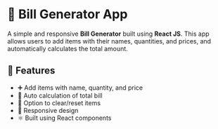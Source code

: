 # 🧾 Bill Generator App

A simple and responsive **Bill Generator** built using **React JS**. This app allows users to add items with their names, quantities, and prices, and automatically calculates the total amount.

## 🚀 Features

- ➕ Add items with name, quantity, and price  
- 🧮 Auto calculation of total bill  
- 🧹 Option to clear/reset items  
- 📱 Responsive design  
- ⚛️ Built using React components



